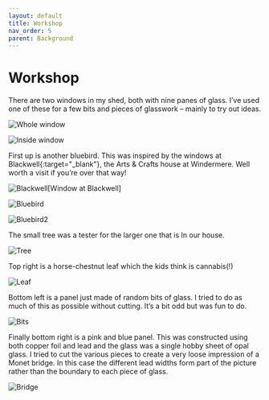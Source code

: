 ```yaml
---
layout: default
title: Workshop
nav_order: 5
parent: Background
---
```


# Workshop

There are two windows in my shed, both with nine panes of glass. I’ve used one of these for a few bits and pieces of glasswork – mainly to try out ideas.

![Whole window](/images/Shed.jpg)

![Inside window](/images/Windowinside.jpg)

First up is another bluebird. This was inspired by the windows at Blackwell{:target="_blank"}, the Arts & Crafts house at Windermere. Well worth a visit if you’re over that way!

![Blackwell](/images/Blackwell.png)[Window at Blackwell]

![Bluebird](/images/DecoBluebird.jpg)

![Bluebird2](/images/Decobluebird2.jpg)

The small tree was a tester for the larger one that is In our house.

![Tree](/images/Smalltree.jpg)

Top right is a horse-chestnut leaf which the kids think is cannabis(!)

![Leaf](/images/Chestnutleaf.jpg)

Bottom left is a panel just made of random bits of glass. I tried to do as much of this as possible without cutting. It’s a bit odd but was fun to do.

![Bits](/images/Bits.jpg)

Finally bottom right is a pink and blue panel. This was constructed using both copper foil and lead and the glass was a single hobby sheet of opal glass. I tried to cut the various pieces to create a very loose impression of a Monet bridge. In this case the different lead widths form part of the picture rather than the boundary to each piece of glass.

![Bridge](/images/Bridge.jpg)

